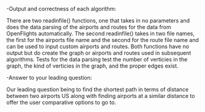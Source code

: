 -Output and correctness of each algorithm:

There are two readinfile() functions, one that takes in no parameters and does the data parsing of the airports and routes for the data from OpenFlights automatically. The second readinfile() takes in two file names, the first for the airports file name and the second for the route file name and can be used to input custom airports and routes. Both functions have no output but do create the graph or airports and routes used in subsequent algorithms. Tests for the data parsing test the number of verticies in the graph, the kind of verticies in the graph, and the proper edges exist.

-Answer to your leading question:

Our leading question being to find the shortest path in terms of distance between two airports US along with finding airports at a similar distance to offer the user comparative options to go to.
